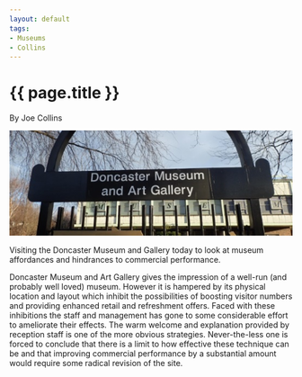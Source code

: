```yaml
---
layout: default
tags:
- Museums
- Collins
---
```

# {{ page.title }}

By Joe Collins

![Doncaster Museum](/img/DoncasterMuseum.jpg)

Visiting the Doncaster Museum and Gallery today to look at museum affordances and hindrances to commercial performance.

Doncaster Museum and Art Gallery gives the impression of a well-run (and probably well loved) museum.  However it is hampered by its physical location and layout which inhibit the possibilities of boosting visitor numbers and providing enhanced retail and refreshment offers.  Faced with these inhibitions the staff and management has gone to some considerable effort to ameliorate their effects.  The warm welcome and explanation provided by reception staff is one of the more obvious strategies.  Never-the-less one is forced to conclude that there is a limit to how effective these technique can be and that improving commercial performance by a substantial amount would require some radical revision of the site.
